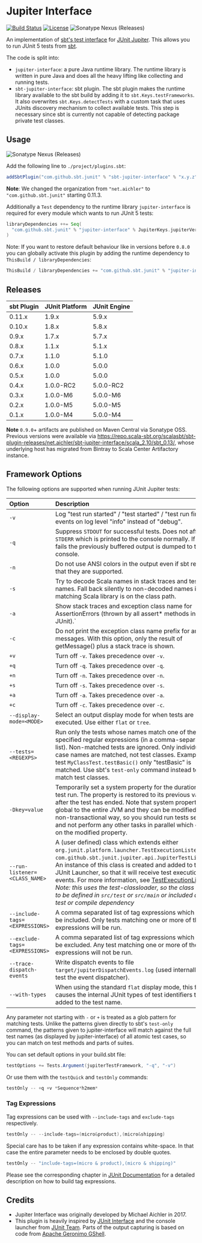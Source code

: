 Jupiter Interface
=================

[![Build Status](https://github.com/sbt/sbt-jupiter-interface/actions/workflows/ci.yml/badge.svg)](https://github.com/sbt/sbt-jupiter-interface/actions/workflows/ci.yml)
[![License](https://img.shields.io/hexpm/l/plug.svg)](https://raw.githubusercontent.com/sbt/sbt-jupiter-interface/main/LICENSE)
![Sonatype Nexus (Releases)](https://img.shields.io/nexus/r/com.github.sbt.junit/jupiter-interface?server=https%3A%2F%2Foss.sonatype.org)

An implementation of [sbt's test interface](https://github.com/sbt/test-interface) for [JUnit Jupiter](http://junit.org/junit5). This allows you to run JUnit 5 tests from [sbt](http://www.scala-sbt.org/).

The code is split into:

* `jupiter-interface`: a pure Java runtime library. The runtime library is written in pure Java and does all the heavy lifting like collecting and running tests.
* `sbt-jupiter-interface`: sbt plugin. The sbt plugin makes the runtime library available to the sbt build by adding it to `sbt.Keys.testFrameworks`. It also overwrites `sbt.Keys.detectTests` with a custom task that uses JUnits discovery mechanism to collect available tests. This step is necessary since sbt is currently not capable of detecting package private test classes.

## Usage

![Sonatype Nexus (Releases)](https://img.shields.io/nexus/r/com.github.sbt.junit/jupiter-interface?server=https%3A%2F%2Foss.sonatype.org)

Add the following line to `./project/plugins.sbt`:

```scala
addSbtPlugin("com.github.sbt.junit" % "sbt-jupiter-interface" % "x.y.z")
```

**Note**: We changed the organization from `"net.aichler"` to `"com.github.sbt.junit"` starting 0.11.3.

Additionally a `Test` dependency to the runtime library `jupiter-interface` is required for every module which wants to run JUnit 5 tests:

```scala
libraryDependencies ++= Seq(
  "com.github.sbt.junit" % "jupiter-interface" % JupiterKeys.jupiterVersion.value % Test
)
```

Note: If you want to restore default behaviour like in versions before `0.8.0` you can globally activate this plugin by adding the runtime dependency to `ThisBuild / libraryDependencies`:

```scala
ThisBuild / libraryDependencies += "com.github.sbt.junit" % "jupiter-interface" % JupiterKeys.jupiterVersion.value % Test
```

## Releases

 sbt Plugin      | JUnit Platform | JUnit Engine
:----------------|:---------------|:-------------
 0.11.x          | 1.9.x          | 5.9.x
 0.10.x          | 1.8.x          | 5.8.x
 0.9.x           | 1.7.x          | 5.7.x
 0.8.x           | 1.1.x          | 5.1.x
 0.7.x           | 1.1.0          | 5.1.0
 0.6.x           | 1.0.0          | 5.0.0
 0.5.x           | 1.0.0          | 5.0.0
 0.4.x           | 1.0.0-RC2      | 5.0.0-RC2
 0.3.x           | 1.0.0-M6       | 5.0.0-M6
 0.2.x           | 1.0.0-M5       | 5.0.0-M5
 0.1.x           | 1.0.0-M4       | 5.0.0-M4

**Note** `0.9.0`+ artifacts are published on Maven Central via Sonatype OSS. Previous versions were available via <https://repo.scala-sbt.org/scalasbt/sbt-plugin-releases/net.aichler/sbt-jupiter-interface/scala_2.10/sbt_0.13/>, whose underlying host has migrated from Bintray to Scala Center Artifactory instance.

## Framework Options

The following options are supported when running JUnit Jupiter tests:

 Option                           | Description
:---------------------------------|:---------------------------------
 `-v`                             | Log "test run started" / "test started" / "test run finished" events on log level "info" instead of "debug".
 `-q`                             | Suppress `STDOUT` for successful tests. Does not affect `STDERR` which is printed to the console normally. If a test fails the previously buffered output is dumped to the console.
 `-n`                             | Do not use ANSI colors in the output even if sbt reports that they are supported.
 `-s`                             | Try to decode Scala names in stack traces and test names. Fall back silently to non-decoded names if no matching Scala library is on the class path.
 `-a`                             | Show stack traces and exception class name for AssertionErrors (thrown by all assert* methods in JUnit).`
 `-c`                             | Do not print the exception class name prefix for any messages. With this option, only the result of getMessage() plus a stack trace is shown.
 `+v`                             | Turn off `-v`. Takes precedence over `-v`.
 `+q`                             | Turn off `-q`. Takes precedence over `-q`.
 `+n`                             | Turn off `-n`. Takes precedence over `-n`.
 `+s`                             | Turn off `-s`. Takes precedence over `-s`.
 `+a`                             | Turn off `-a`. Takes precedence over `-a`.
 `+c`                             | Turn off `-c`. Takes precedence over `-c`.
 `--display-mode=<MODE>`          | Select an output display mode for when tests are executed. Use either `flat` or `tree`.
 `--tests=<REGEXPS>`              | Run only the tests whose names match one of the specified regular expressions (in a comma-separated list). Non-matched tests are ignored. Only individual test case names are matched, not test classes. Example: For test `MyClassTest.testBasic()` only "testBasic" is matched. Use sbt's `test-only` command instead to match test classes.
 `-Dkey=value`                    | Temporarily set a system property for the duration of the test run. The property is restored to its previous value after the test has ended. Note that system properties are global to the entire JVM and they can be modified in a non-transactional way, so you should run tests serially and not perform any other tasks in parallel which depend on the modified property.
 `--run-listener=<CLASS_NAME>`    | A (user defined) class which extends either `org.junit.platform.launcher.TestExecutionListener` or `com.github.sbt.junit.jupiter.api.JupiterTestListener`. An instance of this class is created and added to the JUnit Launcher, so that it will receive test execution events. For more information, see [TestExecutionListener](http://junit.org/junit5/docs/current/api/org/junit/platform/launcher/TestExecutionListener.html). *Note: this uses the test-classloader, so the class needs to be defined in `src/test` or `src/main` or included as a test or compile dependency*
 `--include-tags=<EXPRESSIONS>`   | A comma separated list of tag expressions which should be included. Only tests matching one or more of those expressions will be run.
 `--exclude-tags=<EXPRESSIONS>`   | A comma separated list of tag expressions which should be excluded. Any test matching one or more of those expressions  will not be run.
 `--trace-dispatch-events`        | Write dispatch events to file `target/jupiterDispatchEvents.log` (used internally to test the event dispatcher).
 `--with-types`                   | When using the standard `flat` display mode, this flag causes the internal JUnit types of test identifiers to be added to the test name.

Any parameter not starting with `-` or `+` is treated as a glob pattern for matching tests. Unlike the patterns given directly to sbt's `test-only` command, the patterns given to jupiter-interface will match against the full test names (as displayed by jupiter-interface) of all atomic test cases, so you can match on test methods and parts of suites.

You can set default options in your build.sbt file:

```scala
testOptions += Tests.Argument(jupiterTestFramework, "-q", "-v")
```

Or use them with the `testQuick` and `testOnly` commands:

```scala
testOnly -- +q +v *Sequence*h2mem*
```

### Tag Expressions

Tag expressions can be used with `--include-tags` and `exclude-tags` respectively.

```scala
testOnly -- --include-tags=(micro&product),(micro&shipping)
```

Special care has to be taken if any expression contains white-space. In that case the entire parameter needs to be enclosed by double quotes.

```scala
testOnly -- "include-tags=(micro & product),(micro & shipping)"
```

Please see the corresponding chapter in [JUnit Documentation](https://junit.org/junit5/docs/current/user-guide/#running-tests-tag-expressions) for a detailed description on how to build tag expressions.

## Credits

* Jupiter Interface was originally developed by Michael Aichler in 2017.
* This plugin is heavily inspired by [JUnit Interface](https://github.com/sbt/junit-interface) and the console launcher from [JUnit Team](https://github.com/junit-team/junit5). Parts of the output capturing is based on code from [Apache Geronimo GShell](http://geronimo.apache.org/gshell/index.html).
